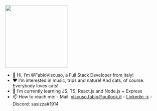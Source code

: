 <img src="https://c.tenor.com/-buzIaq-QeoAAAAC/code-coding.gif" width="200" height="200">

- 👋 Hi, I’m @FabioViscuso, a Full Stack Developer from Italy!
- ❤️ I’m interested in music, trips and nature! And cats, of course. Everybody loves cats!
- 🌱 I’m currently learning JS, TS, React.js and Node.js + Express
- 📫 How to reach me: - Mail: viscuso.fabio@outlook.it - [Linkedin ->](https://www.linkedin.com/in/fabiocarmelomariaviscuso/) - Discord: sasizza#1914
